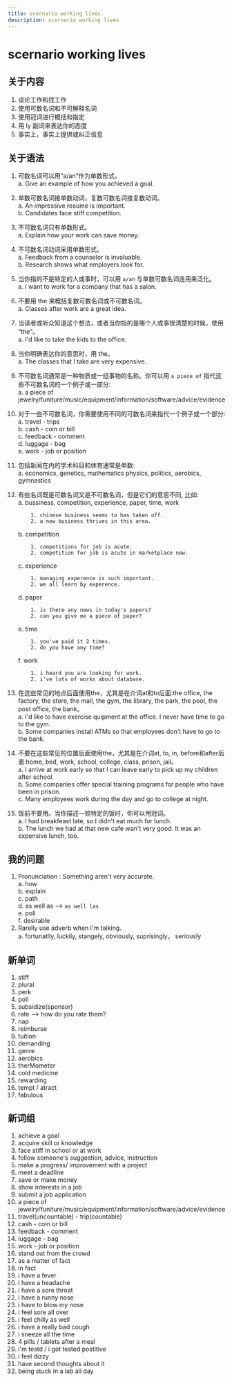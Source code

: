 ```yaml
---
title: scernario working lives
description: scernario working lives
---
```


# scernario working lives

## 关于内容

1. 谈论工作和找工作
2. 使用可数名词和不可解释名词
3. 使用冠词进行概括和指定
4. 用 ly 副词来表达你的态度
5. 事实上，事实上提供或纠正信息

## 关于语法

1. 可数名词可以用“a/an”作为单数形式。  
    a. Give an example of how you achieved a goal.  

2. 单数可数名词接单数动词，复数可数名词接复数动词。  
    a. An impressive resume is important.  
    b. Candidates face stiff competition.  

3. 不可数名词只有单数形式。  
    a. Explain how your work can save money.  

4. 不可数名词动词采用单数形式。  
    a. Feedback from a counselor is invaluable.  
    b. Research shows what employers look for.  

5. 当你指的不是特定的人或事时，可以用 `a/an` 与单数可数名词连用来泛化。  
    a. I want to work for a company that has a salon.  

6. 不要用 the 来概括复数可数名词或不可数名词。  
    a. Classes after work are a great idea.  

7. 当读者或听众知道这个想法，或者当你指的是哪个人或事很清楚的时候，使用 “the”。  
    a. I'd like to take the kids to the office.  

8. 当你明确表达你的意思时，用 the。  
    a. The classes that I take are very expensive.  

9. 不可数名词通常是一种物质或一组事物的名称。你可以用 `a piece of` 指代这些不可数名词的一个例子或一部分:  
    a. a piece of jewelry/funiture/music/equipment/information/software/advice/evidence  

10. 对于一些不可数名词，你需要使用不同的可数名词来指代一个例子或一个部分:  
    a. travel - trips  
    b. cash - coin or bill  
    c. feedback - comment  
    d. luggage - bag  
    e. work - job or position  

11. 包括新闻在内的学术科目和体育通常是单数:  
    a. economics, genetics, mathematics physics, politics, aerobics, gymnastics  

12. 有些名词既是可数名词又是不可数名词，但是它们的意思不同, 比如:  
    a. bussiness, competition, experience, paper, time, work  

    ```shell
        1. chinese business seems to has taken off.  
        2. a new business thrives in this area.  
    ```

    b. competition  

    ```shell
        1. competitions for job is acute.  
        2. competition for job is acute in marketplace now.  
    ```

    c. experience  

    ```shell
        1. managing experence is such important.  
        2. we all learn by experence.  
    ```

    d. paper  

    ```shell
        1. is there any news in today's papers?  
        2. can you give me a piece of paper?  
    ```

    e. time  

    ```shell
        1. you've paid it 2 times.  
        2. do you have any time?  
    ```

    f. work  

    ```shell
        1. i heard you are looking for work.  
        2. i've lots of works about database.
    ```

13. 在这些常见的地点后面使用the，尤其是在介词at和to后面:the office, the factory, the store, the mall, the gym, the library, the park, the pool, the post office, the bank。  
    a. I'd like to have exercise quipment at the office. I never have time to go to the gym.  
    b. Some companies install ATMs so that employees don't have to go to the bank.  

14. 不要在这些常见的位置后面使用the，尤其是在介词at, to, in, before和after后面:home, bed, work, school, college, class, prison, jail。  
    a. I arrive at work early so that I can leave early to pick up my children after school.  
    b. Some companies offer special training programs for people who have been in prison.  
    c. Many employees work during the day and go to college at night.  

15. 饭前不要用。当你描述一顿特定的饭时，你可以用冠词。  
    a. I had breakfeast late, so I didn't eat much for lunch.  
    b. The lunch we had at that new cafe wan't very good. It was an expensive lunch, too.  

## 我的问题  

1. Pronunciation : Something aren't very accurate.  
    a. how  
    b. explain  
    c. path  
    d. as well as --> `as well las`  
    e. poll  
    f. desirable  
2. Rarelly use adverb when I'm talking.  
    a. fortunatlly, luckily, stangely, obviously, suprisingly， seriously  

## 新单词

1. stiff  
2. plural
3. perk
4. poll
5. subsidize(sponsor)
6. rate --> how do you rate them?
7. nap
8. reimburse
9. tuition
10. demanding
11. genre
12. aerobics  
13. therMometer
14. cold medicine
15. rewarding
16. tempt / atract
17. fabulous

## 新词组

1. achieve a goal
2. acquire skill or knowledge
3. face stiff in school or at work
4. follow someone's suggestion, advice, instruction
5. make a progress/ improvement with a project
6. meet a deadline
7. save or make money
8. show interests in a job
9. submit a job application
10. a piece of jewelry/funiture/music/equipment/information/software/advice/evidence
11. travel(uncountable) - trip(countable)
12. cash - coin or bill
13. feedback - comment
14. luggage - bag
15. work - job or position
16. stand out from the crowd
17. as a matter of fact
18. in fact
19. i have a fever
20. i have a headache
21. i have a sore throat
22. i have a runny nose
23. i have to blow my nose
24. i feel sore all over
25. i feel chilly as well
26. i have a really bad cough
27. i sneeze all the time
28. 4 pills / tablets after a meal
29. i'm testd / i got tested postitive
30. i feel dizzy
31. have second thoughts about it
32. being stuck in a lab all day
